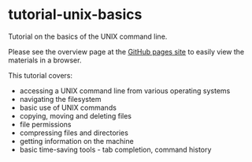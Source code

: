 tutorial-unix-basics
=====================

Tutorial on the basics of the UNIX command line.

Please see the overview page at the [GitHub pages site](https://berkeley-scf.github.io/tutorial-unix-basics) to easily view the materials in a browser.

This tutorial covers:

* accessing a UNIX command line from various operating systems
* navigating the filesystem
* basic use of UNIX commands
* copying, moving and deleting files
* file permissions
* compressing files and directories
* getting information on the machine
* basic time-saving tools - tab completion, command history





